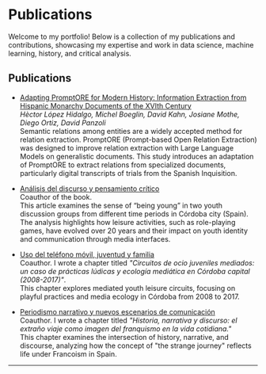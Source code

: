 # Publications

Welcome to my portfolio! Below is a collection of my publications and contributions, showcasing my expertise and work in data science, machine learning, history, and critical analysis.

## Publications

- [Adapting PromptORE for Modern History: Information Extraction from Hispanic Monarchy Documents of the XVIth Century](https://arxiv.org/abs/2406.00027)  
  *Hèctor López Hidalgo, Michel Boeglin, David Kahn, Josiane Mothe, Diego Ortiz, David Panzoli*  
  Semantic relations among entities are a widely accepted method for relation extraction. PromptORE (Prompt-based Open Relation Extraction) was designed to improve relation extraction with Large Language Models on generalistic documents. This study introduces an adaptation of PromptORE to extract relations from specialized documents, particularly digital transcripts of trials from the Spanish Inquisition.

- [Análisis del discurso y pensamiento crítico](https://egregius.es/catalogo/analisis-del-discurso-y-pensamiento-critico/)  
  Coauthor of the book.  
  This article examines the sense of “being young” in two youth discussion groups from different time periods in Córdoba city (Spain). The analysis highlights how leisure activities, such as role-playing games, have evolved over 20 years and their impact on youth identity and communication through media interfaces.

- [Uso del teléfono móvil, juventud y familia](https://egregius.es/catalogo/uso-del-telefono-movil-juventud-y-familia/)  
  Coauthor. I wrote a chapter titled *"Circuitos de ocio juveniles mediados: un caso de prácticas lúdicas y ecología mediática en Córdoba capital (2008-2017)"*.  
  This chapter explores mediated youth leisure circuits, focusing on playful practices and media ecology in Córdoba from 2008 to 2017.

- [Periodismo narrativo y nuevos escenarios de comunicación](https://egregius.es/catalogo/periodismo-narrativo-y-nuevos-escenarios-de-comunicacion/)  
  Coauthor. I wrote a chapter titled *"Historia, narrativa y discurso: el extraño viaje como imagen del franquismo en la vida cotidiana."*  
  This chapter examines the intersection of history, narrative, and discourse, analyzing how the concept of "the strange journey" reflects life under Francoism in Spain.

---

